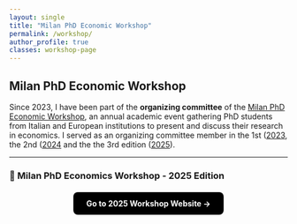 ```yaml
---
layout: single
title: "Milan PhD Economic Workshop"
permalink: /workshop/
author_profile: true
classes: workshop-page
---
```


## Milan PhD Economic Workshop

Since 2023, I have been part of the **organizing committee** of the [Milan PhD Economic Workshop](https://sites.google.com/view/milanphdeconworkshop/home), an annual academic event gathering PhD students from Italian and European institutions to present and discuss their research in economics.
I served as an organizing committee member in the 1st ([2023](https://sites.google.com/d/1gpePywgspacInEXpqUsC2Qa28IrfpBbt/p/1y-5-bRkws9ROPynAwwITAcsEX_cZ5a6T/edit?pli=1), the 2nd ([2024](https://sites.google.com/d/1gpePywgspacInEXpqUsC2Qa28IrfpBbt/p/1y-5-bRkws9ROPynAwwITAcsEX_cZ5a6T/edit?pli=1)
and the the 3rd edition ([2025](https://sites.google.com/d/1gpePywgspacInEXpqUsC2Qa28IrfpBbt/p/1y-5-bRkws9ROPynAwwITAcsEX_cZ5a6T/edit?pli=1)).


---

### 🔗 Milan PhD Economics Workshop - 2025 Edition

<div style="margin-top: 20px; text-align: center;">
  <a href="https://sites.google.com/view/milanphdeconworkshop/home" target="_blank" style="display: inline-block; padding: 12px 24px; background-color: #000; color: #fff; font-weight: bold; border-radius: 8px; text-decoration: none;">
    Go to 2025 Workshop Website →
  </a>
</div>

